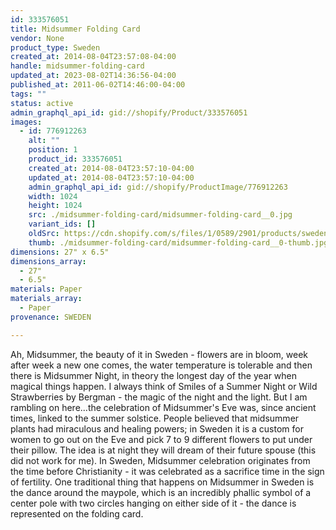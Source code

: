 ```yaml
---
id: 333576051
title: Midsummer Folding Card
vendor: None
product_type: Sweden
created_at: 2014-08-04T23:57:08-04:00
handle: midsummer-folding-card
updated_at: 2023-08-02T14:36:56-04:00
published_at: 2011-06-02T14:46:00-04:00
tags: ""
status: active
admin_graphql_api_id: gid://shopify/Product/333576051
images:
  - id: 776912263
    alt: ""
    position: 1
    product_id: 333576051
    created_at: 2014-08-04T23:57:10-04:00
    updated_at: 2014-08-04T23:57:10-04:00
    admin_graphql_api_id: gid://shopify/ProductImage/776912263
    width: 1024
    height: 1024
    src: ./midsummer-folding-card/midsummer-folding-card__0.jpg
    variant_ids: []
    oldSrc: https://cdn.shopify.com/s/files/1/0589/2901/products/sweden15.jpeg?v=1407211030
    thumb: ./midsummer-folding-card/midsummer-folding-card__0-thumb.jpg
dimensions: 27" x 6.5"
dimensions_array:
  - 27"
  - 6.5"
materials: Paper
materials_array:
  - Paper
provenance: SWEDEN

---
```


Ah, Midsummer, the beauty of it in Sweden - flowers are in bloom, week after week a new one comes, the water temperature is tolerable and then there is Midsummer Night, in theory the longest day of the year when magical things happen. I always think of Smiles of a Summer Night or Wild Strawberries by Bergman - the magic of the night and the light. But I am rambling on here...the celebration of Midsummer's Eve was, since ancient times, linked to the summer solstice. People believed that midsummer plants had miraculous and healing powers; in Sweden it is a custom for women to go out on the Eve and pick 7 to 9 different flowers to put under their pillow. The idea is at night they will dream of their future spouse (this did not work for me). In Sweden, Midsummer celebration originates from the time before Christianity - it was celebrated as a sacrifice time in the sign of fertility. One traditional thing that happens on Midsummer in Sweden is the dance around the maypole, which is an incredibly phallic symbol of a center pole with two circles hanging on either side of it - the dance is represented on the folding card.